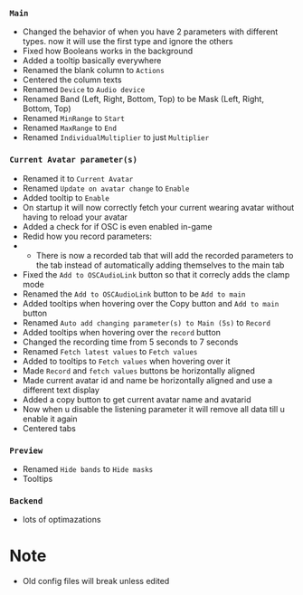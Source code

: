 ### `Main`
* Changed the behavior of when you have 2 parameters with different types. now it will use the first type and ignore the others
* Fixed how Booleans works in the background
* Added a tooltip basically everywhere
* Renamed the blank column to `Actions`
* Centered the column texts
* Renamed `Device` to `Audio device`
* Renamed Band (Left, Right, Bottom, Top) to be Mask (Left, Right, Bottom, Top)
* Renamed `MinRange` to `Start`
* Renamed `MaxRange` to `End`
* Renamed `IndividualMultiplier` to just `Multiplier`

### `Current Avatar parameter(s)`
* Renamed it to `Current Avatar`
* Renamed `Update on avatar change` to `Enable`
* Added tooltip to `Enable`
* On startup it will now correctly fetch your current wearing avatar without having to reload your avatar
* Added a check for if OSC is even enabled in-game
* Redid how you record parameters:
* * There is now a recorded tab that will add the recorded parameters to the tab instead of automatically adding themselves to the main tab
* Fixed the `Add to OSCAudioLink` button so that it correcly adds the clamp mode
* Renamed the `Add to OSCAudioLink` button to be `Add to main`
* Added tooltips when hovering over the Copy button and `Add to main` button
* Renamed `Auto add changing parameter(s) to Main (5s)` to `Record`
* Added tooltips when hovering over the `record` button
* Changed the recording time from 5 seconds to 7 seconds
* Renamed `Fetch latest values` to `Fetch values`
* Added to tooltips to `Fetch values` when hovering over it
* Made `Record` and `fetch values` buttons be horizontally aligned
* Made current avatar id and name be horizontally aligned and use a different text display
* Added a copy button to get current avatar name and avatarid
* Now when u disable the listening parameter it will remove all data till u enable it again
* Centered tabs

### `Preview`
* Renamed `Hide bands` to `Hide masks`
* Tooltips

### `Backend`
* lots of optimazations

# Note
* Old config files will break unless edited